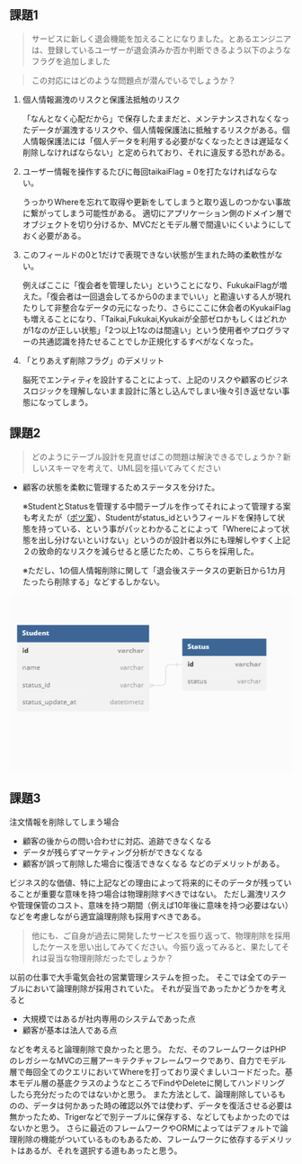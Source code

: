## 課題1

> サービスに新しく退会機能を加えることになりました。とあるエンジニアは、登録しているユーザーが退会済みか否か判断できるよう以下のようなフラグを追加しました

> この対応にはどのような問題点が潜んでいるでしょうか？

1. 個人情報漏洩のリスクと保護法抵触のリスク

    「なんとなく心配だから」で保存したままだと、メンテナンスされなくなったデータが漏洩するリスクや、個人情報保護法に抵触するリスクがある。個人情報保護法には「個人データを利用する必要がなくなったときは遅延なく削除しなければならない」と定められており、それに違反する恐れがある。

2. ユーザー情報を操作するたびに毎回taikaiFlag = 0を打たなければならない。

    うっかりWhereを忘れて取得や更新をしてしまうと取り返しのつかない事故に繋がってしまう可能性がある。
    適切にアプリケーション側のドメイン層でオブジェクトを切り分けるか、MVCだとモデル層で間違いにくいようにしておく必要がある。

3. このフィールドの0と1だけで表現できない状態が生まれた時の柔軟性がない。

    例えばここに「復会者を管理したい」ということになり、FukukaiFlagが増えた。「復会者は一回退会してるから0のままでいい」と勘違いする人が現れたりして非整合なデータの元になったり、さらにここに休会者のKyukaiFlagも増えることになり、「Taikai,Fukukai,Kyukaiが全部ゼロかもしくはどれかが1なのが正しい状態」「2つ以上1なのは間違い」という使用者やプログラマーの共通認識を持たせることでしか正規化するすべがなくなった。


4. 「とりあえず削除フラグ」のデメリット

    脳死でエンティティを設計することによって、上記のリスクや顧客のビジネスロジックを理解しないまま設計に落とし込んでしまい後々引き返せない事態になってしまう。



## 課題2

> どのようにテーブル設計を見直せばこの問題は解決できるでしょうか？新しいスキーマを考えて、UML図を描いてみてください


- 顧客の状態を柔軟に管理するためステータスを分けた。

  ※StudentとStatusを管理する中間テーブルを作ってそれによって管理する案も考えたが（[ボツ案](./ボツ案.png)）、Studentがstatus_idというフィールドを保持して状態を持っている、という事がパッとわかることによって「Whereによって状態を出し分けないといけない」というのが設計者以外にも理解しやすく上記２の致命的なリスクを減らせると感じたため、こちらを採用した。

  ※ただし、1の個人情報削除に関して「退会後ステータスの更新日から1カ月たったら削除する」などするしかない。

![UML図](UML.png)


## 課題3

注文情報を削除してしまう場合
- 顧客の後からの問い合わせに対応、追跡できなくなる
- データが残らずマーケティング分析ができなくなる
- 顧客が誤って削除した場合に復活できなくなる
などのデメリットがある。

ビジネス的な価値、特に上記などの理由によって将来的にそのデータが残っていることが重要な意味を持つ場合は物理削除すべきではない。
ただし漏洩リスクや管理保管のコスト、意味を持つ期間（例えば10年後に意味を持つ必要はない）などを考慮しながら適宜論理削除も採用すべきである。


> 他にも、ご自身が過去に開発したサービスを振り返って、物理削除を採用したケースを思い出してみてください。今振り返ってみると、果たしてそれは妥当な物理削除だったでしょうか？

以前の仕事で大手電気会社の営業管理システムを担った。
そこでは全てのテーブルにおいて論理削除が採用されていた。
それが妥当であったかどうかを考えると
- 大規模ではあるが社内専用のシステムであった点
- 顧客が基本は法人である点

などを考えると論理削除で良かったと思う。
ただ、そのフレームワークはPHPのレガシーなMVCの三層アーキテクチャフレームワークであり、自力でモデル層で毎回全てのクエリにおいてWhereを打っており涙ぐましいコードだった。基本モデル層の基底クラスのようなところでFindやDeleteに関してハンドリングしたら充分だったのではないかと思う。
また方法として、論理削除しているものの、データは何かあった時の確認以外では使わず、データを復活させる必要は無かったため、Trigerなどで別テーブルに保存する、などしてもよかったのではないかと思う。
さらに最近のフレームワークやORMによってはデフォルトで論理削除の機能がついているものもあるため、フレームワークに依存するデメリットはあるが、それを選択する道もあったと思う。
